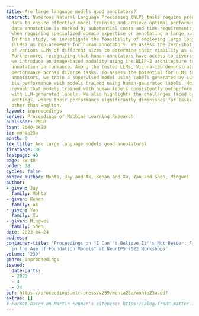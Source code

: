 ```yaml
---
title: Are large language models good annotators?
abstract: Numerous Natural Language Processing (NLP) tasks require precisely labeled
  data to ensure effective model training and achieve optimal performance. However,
  data annotation is marked by substantial costs and time requirements, especially
  when requiring specialized domain expertise or annotating a large number of samples.
  In this study, we investigate the feasibility of employing large language models
  (LLMs) as replacements for human annotators. We assess the zero-shot performance
  of various LLMs of different sizes to determine their viability as substitutes.
  Furthermore, recognizing that human annotators have access to diverse modalities,
  we introduce an image-based modality using the BLIP-2 architecture to evaluate LLM
  annotation performance. Among the tested LLMs, Vicuna-13b demonstrates competitive
  performance across diverse tasks. To assess the potential for LLMs to replace human
  annotators, we train a supervised model using labels generated by LLMs and compare
  its performance with models trained using human-generated labels. However, our findings
  reveal that models trained with human labels consistently outperform those trained
  with LLM-generated labels. We also highlights the challenges faced by LLMs in multilingual
  settings, where their performance significantly diminishes for tasks in languages
  other than English.
layout: inproceedings
series: Proceedings of Machine Learning Research
publisher: PMLR
issn: 2640-3498
id: mohta23a
month: 0
tex_title: Are large language models good annotators?
firstpage: 38
lastpage: 48
page: 38-48
order: 38
cycles: false
bibtex_author: Mohta, Jay and Ak, Kenan and Xu, Yan and Shen, Mingwei
author:
- given: Jay
  family: Mohta
- given: Kenan
  family: Ak
- given: Yan
  family: Xu
- given: Mingwei
  family: Shen
date: 2023-04-24
address:
container-title: 'Proceedings on "I Can''t Believe It''s Not Better: Failure  Modes
  in the Age of Foundation Models" at NeurIPS 2022 Workshops'
volume: '239'
genre: inproceedings
issued:
  date-parts:
  - 2023
  - 4
  - 24
pdf: https://proceedings.mlr.press/v239/mohta23a/mohta23a.pdf
extras: []
# Format based on Martin Fenner's citeproc: https://blog.front-matter.io/posts/citeproc-yaml-for-bibliographies/
---
```

